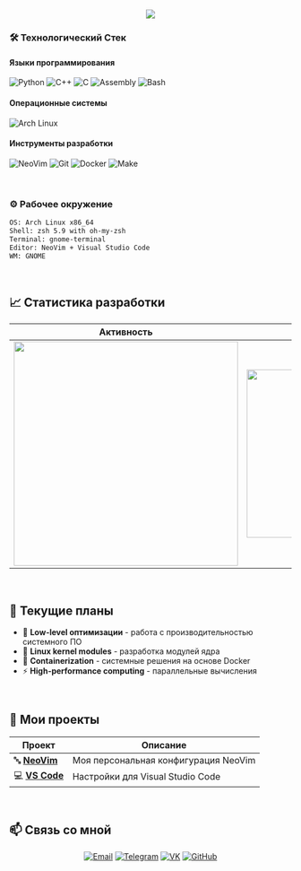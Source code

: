 <h1 align="center"> 
  <img src="https://readme-typing-svg.herokuapp.com/?font=JetBrains+Mono&size=30&duration=4000&color=6EE7B7&center=true&vCenter=true&width=500&height=70&lines=🚀+Никита+Осипов;💻+Системный+Разработчик" /> 
</h1>

### **🛠 Технологический Стек**

#### **Языки программирования**
![Python](https://img.shields.io/badge/Python-3776AB?style=for-the-badge&logo=python&logoColor=white)
![C++](https://img.shields.io/badge/C++-00599C?style=for-the-badge&logo=c%2B%2B&logoColor=white)
![C](https://img.shields.io/badge/C-A8B9CC?style=for-the-badge&logo=c&logoColor=black)
![Assembly](https://img.shields.io/badge/Assembly-8E0B0B?style=for-the-badge&logo=assemblyscript&logoColor=white)
![Bash](https://img.shields.io/badge/Bash-4EAA25?style=for-the-badge&logo=gnu-bash&logoColor=white)

#### **Операционные системы**
![Arch Linux](https://img.shields.io/badge/Arch_Linux-1793D1?style=for-the-badge&logo=arch-linux&logoColor=white)

#### **Инструменты разработки**
<!--![VS Code](https://img.shields.io/badge/VS_Code-007ACC?style=for-the-badge&logo=visual-studio-code&logoColor=white)-->
![NeoVim](https://img.shields.io/badge/NeoVim-57A143?style=for-the-badge&logo=neovim&logoColor=white)
![Git](https://img.shields.io/badge/Git-F05033?style=for-the-badge&logo=git&logoColor=white)
![Docker](https://img.shields.io/badge/Docker-2496ED?style=for-the-badge&logo=docker&logoColor=white)
![Make](https://img.shields.io/badge/Make-000000?style=for-the-badge&logo=gnu&logoColor=white)

<br>

### **⚙️ Рабочее окружение**
```bash
OS: Arch Linux x86_64
Shell: zsh 5.9 with oh-my-zsh
Terminal: gnome-terminal 
Editor: NeoVim + Visual Studio Code
WM: GNOME
```

<br>


## 📈 **Статистика разработки**

<div align="center">

| **Активность** | **Технологии** |
|:--------------:|:--------------:|
| <img src="https://github-readme-stats.vercel.app/api?username=crhlkj&show_icons=true&theme=radical&hide_border=true&bg_color=0d1117&title_color=6EE7B7&icon_color=6EE7B7&text_color=ffffff" width="400" /> | <img src="https://github-readme-stats.vercel.app/api/top-langs/?username=crhlkj&layout=compact&theme=radical&hide_border=true&bg_color=0d1117&title_color=6EE7B7&text_color=ffffff&langs_count=6" width="300" /> |

</div>

<br>

## 🚀 **Текущие планы**

- 🔧 **Low-level оптимизации** - работа с производительностью системного ПО
- 🐧 **Linux kernel modules** - разработка модулей ядра
- 🐳 **Containerization** - системные решения на основе Docker
- ⚡ **High-performance computing** - параллельные вычисления

<br>

## **🚀 Мои проекты**
| Проект | Описание |
|--------|----------|
| 🔤 **[NeoVim](https://github.com/crhlkj/neovim)** | Моя персональная конфигурация NeoVim |
| 💻 **[VS Code](https://github.com/crhlkj/vscode)** | Настройки для Visual Studio Code |
<br>

## 📫 **Связь со мной**

<div align="center">

[![Email](https://img.shields.io/badge/📧_Email-n.osipov.06@mail.ru-2EA043?style=for-the-badge&logo=mail.ru&logoColor=white)](mailto:n.osipov.06@mail.ru)
[![Telegram](https://img.shields.io/badge/💬_Telegram-@sadik__you-26A5E4?style=for-the-badge&logo=telegram&logoColor=white)](https://t.me/sadik_you)
[![VK](https://img.shields.io/badge/👤_VK-@crhlkj-0077FF?style=for-the-badge&logo=vk&logoColor=white)](https://vk.com/crhlkj)
[![GitHub](https://img.shields.io/badge/💻_GitHub-crhlkj-181717?style=for-the-badge&logo=github&logoColor=white)](https://github.com/crhlkj)

</div>
